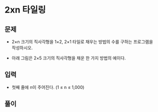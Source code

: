 # 2xn 타일링

## 문제
- 2×n 크기의 직사각형을 1×2, 2×1 타일로 채우는 방법의 수를 구하는 프로그램을 작성하시오.

- 아래 그림은 2×5 크기의 직사각형을 채운 한 가지 방법의 예이다.

## 입력
- 첫째 줄에 n이 주어진다. (1 ≤ n ≤ 1,000)

## 풀이

